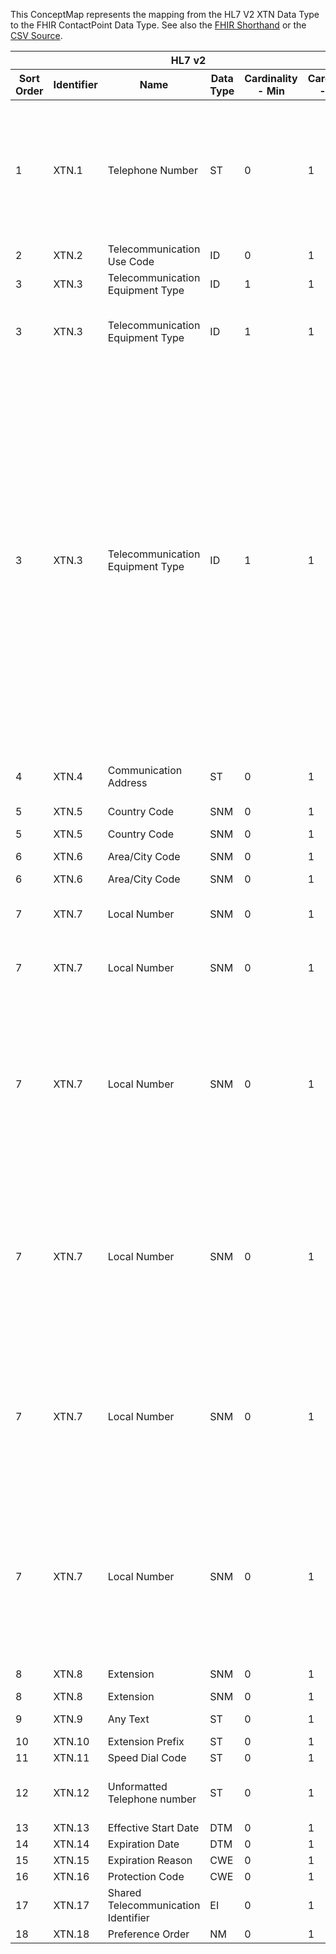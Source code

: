 
This ConceptMap represents the mapping from the HL7 V2 XTN Data Type to the FHIR ContactPoint Data Type. See also the <a href='https://github.com/HL7/v2-to-fhir/blob/master/input/fsh/Datatype XTN to ContactPoint.fsh'>FHIR Shorthand</a> or the <a href='https://github.com/HL7/v2-to-fhir/blob/master/mappings/datatypes/HL7 Data Type - FHIR R4_ XTN%5BContactPoint%5D - Sheet1.csv'>CSV Source</a>.
<table class='grid'><thead>
<tr><th colspan='6'>HL7 v2</th><th colspan='3'>Condition (IF True, args)</th><th colspan='8'>HL7 FHIR</th><th rowspan='2'>Comments</th></tr>
<tr><th title='Rows are listed in sequence of how they appear in the v2 standard. The first column, Sort Order, provides a sort order that can re-create the original v2 standard sequence in case one opts to re-sort/filter the rows.'>Sort Order</th><th title='Contains the formal Data Type Name and Component Sequence according to the base standard using &quot;.&quot; as the delimiter.'>Identifier</th><th title='The formal name of the field in the most current published version.'>Name</th><th title='The data type of the field in the most current published version if not deprecated, otherwise the data type at the time it was deprecated and removed.'>Data Type</th><th title='The V2 min cardinality expressed numerically.'>Cardinality - Min</th><th title='The V2 max cardinality expressed numerically.' style='border-right: 2px'>Cardinality - Max</th><th title='Condition in an easy to read syntax (Computable ANTLR)'>Computable ANTLR</th><th title='Condition in FHIRPath Notation'>Computable FHIRPath</th><th title='Condition expressed in narrative form' style='border-right: 2px'>Narrative</th><th title='An existing FHIR attribute in the target FHIR version.'>FHIR Attribute</th><th title='The FHIR attribute&apos;s data type in the target FHIR version.'>Proposed Extension</th><th title='The proposed FHIR Extension.'>Data Type</th><th title='The FHIR min cardinality expressed numerically.'>Cardinality - Min</th><th title='The FHIR max cardinality expressed numerically.' style='border-right: 2px'>Cardinality - Max</th><th title='The URL to the Data Type Map that is to be used for the attribute in this segment.'>Data Type Mapping</th><th title='The fixed or computed value to assign.'>Vocabulary Mapping<br/>(IS, ID, CE, CEN, CWE)</th><th title='Mapping for terminology tables.'>Assignment</th></tr></thead>
<tbody>
<tr> <td>1</td><td>XTN.1</td><td>Telephone Number</td><td>ST</td><td>0</td><td style='border-right: 2px'>1</td><td>IF XTN.3 NOT IN ("Internet", "X.400") AND XTN.7 NOT VALUED AND XTN.12 NOT VALUED</td><td></td><td style='border-right: 2px'></td><td><a href='https://hl7.org/fhir/R4/datatypes-definitions.html#ContactPoint.ContactPoint.value'>ContactPoint.value</a></td><td></td><td><a href='https://hl7.org/fhir/R4/datatypes.html#string'>string</a></td><td>0</td><td>1</td><td></td><td></td><td></td><td></td></tr>
<tr> <td>2</td><td>XTN.2</td><td>Telecommunication Use Code</td><td>ID</td><td>0</td><td style='border-right: 2px'>1</td><td></td><td></td><td style='border-right: 2px'></td><td><a href='https://hl7.org/fhir/R4/datatypes-definitions.html#ContactPoint.ContactPoint.use'>ContactPoint.use</a></td><td></td><td><a href='https://hl7.org/fhir/R4/datatypes.html#code'>code</a></td><td>0</td><td>1</td><td><a href='ConceptMap-datatype-id-to-code.html'>ID[Code]</a></td><td><a href='ConceptMap-table-hl70201-to-contact-point-use.html'>TelecommunicationUseCode</a></td><td></td><td></td></tr>
<tr> <td>3</td><td>XTN.3</td><td>Telecommunication Equipment Type</td><td>ID</td><td>1</td><td style='border-right: 2px'>1</td><td></td><td></td><td style='border-right: 2px'></td><td><a href='https://hl7.org/fhir/R4/datatypes-definitions.html#ContactPoint.ContactPoint.system'>ContactPoint.system</a></td><td></td><td><a href='https://hl7.org/fhir/R4/datatypes.html#code'>code</a></td><td>0</td><td>1</td><td><a href='ConceptMap-datatype-id-to-code.html'>ID[Code]</a></td><td><a href='ConceptMap-table-hl70202-to-contact-point-system.html'>TelecommunicationEquipmentType</a></td><td></td><td></td></tr>
<tr> <td>3</td><td>XTN.3</td><td>Telecommunication Equipment Type</td><td>ID</td><td>1</td><td style='border-right: 2px'>1</td><td>IF XTN.3 NOT VALUED AND XTN.4 VALUED</td><td></td><td style='border-right: 2px'></td><td><a href='https://hl7.org/fhir/R4/datatypes-definitions.html#ContactPoint.ContactPoint.system'>ContactPoint.system</a></td><td></td><td><a href='https://hl7.org/fhir/R4/datatypes.html#code'>code</a></td><td>0</td><td>1</td><td><a href='ConceptMap-datatype-id-to-code.html'>ID[Code]</a></td><td></td><td>"email"</td><td></td></tr>
<tr> <td>3</td><td>XTN.3</td><td>Telecommunication Equipment Type</td><td>ID</td><td>1</td><td style='border-right: 2px'>1</td><td>IF XTN.3 NOT VALUED AND XTN.4  NOT VALUED</td><td></td><td style='border-right: 2px'></td><td><a href='https://hl7.org/fhir/R4/datatypes-definitions.html#ContactPoint.ContactPoint.system.extension-data-absent-reason'>ContactPoint.system.extension-data-absent-reason</a></td><td></td><td><a href='https://hl7.org/fhir/R4/datatypes.html#code'>code</a></td><td>0</td><td>1</td><td><a href='ConceptMap-datatype-id-to-code.html'>ID[Code]</a></td><td></td><td>"unknown"</td><td>This element became required in v2.7, before that, it was optional. FHIR has a requirement that system be populated when a value is present. If the source v2 message does not contain an Equipment Type, a default system may be selected based on other information in the XTN instance (eg, if XTN.4 is valued, then the Equipment Type should default to "email). However, if neither XTN.3 nor XTN.4 are valued then it is unclear what the ContactPoint.system would be, thus the data absent reason would clearly indicate it is "unknown".</td></tr>
<tr> <td>4</td><td>XTN.4</td><td>Communication Address</td><td>ST</td><td>0</td><td style='border-right: 2px'>1</td><td>IF XTN.3 IN ("Internet", "X.400")</td><td></td><td style='border-right: 2px'></td><td><a href='https://hl7.org/fhir/R4/datatypes-definitions.html#ContactPoint.ContactPoint.value'>ContactPoint.value</a></td><td></td><td><a href='https://hl7.org/fhir/R4/datatypes.html#string'>string</a></td><td>0</td><td>1</td><td></td><td></td><td></td><td></td></tr>
<tr> <td>5</td><td>XTN.5</td><td>Country Code</td><td>SNM</td><td>0</td><td style='border-right: 2px'>1</td><td></td><td></td><td style='border-right: 2px'></td><td><a href='https://hl7.org/fhir/R4/datatypes-definitions.html#ContactPoint.ContactPoint.extension.url'>ContactPoint.extension.url</a></td><td></td><td><a href='https://hl7.org/fhir/R4/datatypes.html#uri'>uri</a></td><td>0</td><td>1</td><td></td><td></td><td>"<a href='http://hl7.org/fhir/StructureDefinition/contactpoint-country'>http://hl7.org/fhir/StructureDefinition/contactpoint-country</a>"</td><td></td></tr>
<tr> <td>5</td><td>XTN.5</td><td>Country Code</td><td>SNM</td><td>0</td><td style='border-right: 2px'>1</td><td></td><td></td><td style='border-right: 2px'></td><td><a href='https://hl7.org/fhir/R4/datatypes-definitions.html#ContactPoint.ContactPoint.extension.valueString'>ContactPoint.extension.valueString</a></td><td></td><td><a href='https://hl7.org/fhir/R4/datatypes.html#string'>string</a></td><td>0</td><td>1</td><td></td><td></td><td></td><td></td></tr>
<tr> <td>6</td><td>XTN.6</td><td>Area/City Code</td><td>SNM</td><td>0</td><td style='border-right: 2px'>1</td><td></td><td></td><td style='border-right: 2px'></td><td><a href='https://hl7.org/fhir/R4/datatypes-definitions.html#ContactPoint.ContactPoint.extension.url'>ContactPoint.extension.url</a></td><td></td><td><a href='https://hl7.org/fhir/R4/datatypes.html#uri'>uri</a></td><td>0</td><td>1</td><td></td><td></td><td>"<a href='http://hl7.org/fhir/StructureDefinition/contactpoint-area'>http://hl7.org/fhir/StructureDefinition/contactpoint-area</a>"</td><td></td></tr>
<tr> <td>6</td><td>XTN.6</td><td>Area/City Code</td><td>SNM</td><td>0</td><td style='border-right: 2px'>1</td><td></td><td></td><td style='border-right: 2px'></td><td><a href='https://hl7.org/fhir/R4/datatypes-definitions.html#ContactPoint.ContactPoint.extension.valueString'>ContactPoint.extension.valueString</a></td><td></td><td><a href='https://hl7.org/fhir/R4/datatypes.html#string'>string</a></td><td>0</td><td>1</td><td></td><td></td><td></td><td></td></tr>
<tr> <td>7</td><td>XTN.7</td><td>Local Number</td><td>SNM</td><td>0</td><td style='border-right: 2px'>1</td><td>IF XTN.3 NOT IN ("Internet", "X.400")</td><td></td><td style='border-right: 2px'></td><td><a href='https://hl7.org/fhir/R4/datatypes-definitions.html#ContactPoint.ContactPoint.extension.url'>ContactPoint.extension.url</a></td><td></td><td><a href='https://hl7.org/fhir/R4/datatypes.html#uri'>uri</a></td><td>0</td><td>1</td><td></td><td></td><td>"<a href='http://hl7.org/fhir/StructureDefinition/contactpoint-local'>http://hl7.org/fhir/StructureDefinition/contactpoint-local</a>"</td><td></td></tr>
<tr> <td>7</td><td>XTN.7</td><td>Local Number</td><td>SNM</td><td>0</td><td style='border-right: 2px'>1</td><td>IF XTN.3 NOT IN ("Internet", "X.400")</td><td></td><td style='border-right: 2px'></td><td><a href='https://hl7.org/fhir/R4/datatypes-definitions.html#ContactPoint.ContactPoint.extension.valueString'>ContactPoint.extension.valueString</a></td><td></td><td><a href='https://hl7.org/fhir/R4/datatypes.html#string'>string</a></td><td>0</td><td>1</td><td></td><td></td><td></td><td></td></tr>
<tr> <td>7</td><td>XTN.7</td><td>Local Number</td><td>SNM</td><td>0</td><td style='border-right: 2px'>1</td><td>IF XTN.3 NOT IN ("Internet", "X.400") AND XTN.5 NOT VALUED AND XTN.6 VALUED AND XTN.7 VALUED AND XTN.8 NOT VALUED</td><td></td><td style='border-right: 2px'></td><td><a href='https://hl7.org/fhir/R4/datatypes-definitions.html#ContactPoint.ContactPoint.value'>ContactPoint.value</a></td><td></td><td><a href='https://hl7.org/fhir/R4/datatypes.html#string'>string</a></td><td>0</td><td>1</td><td></td><td></td><td>XTN.6+" "+XTN.7</td><td></td></tr>
<tr> <td>7</td><td>XTN.7</td><td>Local Number</td><td>SNM</td><td>0</td><td style='border-right: 2px'>1</td><td>IF XTN.3 NOT IN ("Internet", "X.400") AND XTN.5  VALUED AND XTN.6 VALUED AND XTN.7 VALUED AND XTN.8 NOT VALUED</td><td></td><td style='border-right: 2px'></td><td><a href='https://hl7.org/fhir/R4/datatypes-definitions.html#ContactPoint.ContactPoint.value'>ContactPoint.value</a></td><td></td><td><a href='https://hl7.org/fhir/R4/datatypes.html#string'>string</a></td><td>0</td><td>1</td><td></td><td></td><td>"+"+XTN.5+" "+XTN.6+" "+XTN.7</td><td></td></tr>
<tr> <td>7</td><td>XTN.7</td><td>Local Number</td><td>SNM</td><td>0</td><td style='border-right: 2px'>1</td><td>IF XTN.3 NOT IN ("Internet", "X.400") AND XTN.5  VALUED AND XTN.6 VALUED AND XTN.7 VALUED AND XTN.8 VALUED</td><td></td><td style='border-right: 2px'></td><td><a href='https://hl7.org/fhir/R4/datatypes-definitions.html#ContactPoint.ContactPoint.value'>ContactPoint.value</a></td><td></td><td><a href='https://hl7.org/fhir/R4/datatypes.html#string'>string</a></td><td>0</td><td>1</td><td></td><td></td><td>"+"+XTN.5+" "+XTN.6+" "+XTN.7+" X"+XTN.8</td><td></td></tr>
<tr> <td>7</td><td>XTN.7</td><td>Local Number</td><td>SNM</td><td>0</td><td style='border-right: 2px'>1</td><td>IF XTN.3 NOT IN ("Internet", "X.400") AND XTN.5  NOT VALUED AND XTN.6 VALUED AND XTN.7 VALUED AND XTN.8 VALUED</td><td></td><td style='border-right: 2px'></td><td><a href='https://hl7.org/fhir/R4/datatypes-definitions.html#ContactPoint.ContactPoint.value'>ContactPoint.value</a></td><td></td><td><a href='https://hl7.org/fhir/R4/datatypes.html#string'>string</a></td><td>0</td><td>1</td><td></td><td></td><td>XTN.6+" "+XTN.7+" X"+XTN.8</td><td></td></tr>
<tr> <td>8</td><td>XTN.8</td><td>Extension</td><td>SNM</td><td>0</td><td style='border-right: 2px'>1</td><td></td><td></td><td style='border-right: 2px'></td><td><a href='https://hl7.org/fhir/R4/datatypes-definitions.html#ContactPoint.ContactPoint.extension.url'>ContactPoint.extension.url</a></td><td></td><td><a href='https://hl7.org/fhir/R4/datatypes.html#uri'>uri</a></td><td>0</td><td>1</td><td></td><td></td><td>"<a href='http://hl7.org/fhir/StructureDefinition/contactpoint-extension'>http://hl7.org/fhir/StructureDefinition/contactpoint-extension</a>"</td><td></td></tr>
<tr> <td>8</td><td>XTN.8</td><td>Extension</td><td>SNM</td><td>0</td><td style='border-right: 2px'>1</td><td></td><td></td><td style='border-right: 2px'></td><td><a href='https://hl7.org/fhir/R4/datatypes-definitions.html#ContactPoint.ContactPoint.extension.valueString'>ContactPoint.extension.valueString</a></td><td></td><td><a href='https://hl7.org/fhir/R4/datatypes.html#string'>string</a></td><td>0</td><td>1</td><td></td><td></td><td></td><td></td></tr>
<tr> <td>9</td><td>XTN.9</td><td>Any Text</td><td>ST</td><td>0</td><td style='border-right: 2px'>1</td><td></td><td></td><td style='border-right: 2px'></td><td></td><td>extension?-text</td><td><a href='https://hl7.org/fhir/R4/datatypes.html#string'>string</a></td><td>0</td><td>1</td><td></td><td></td><td></td><td></td></tr>
<tr> <td>10</td><td>XTN.10</td><td>Extension Prefix</td><td>ST</td><td>0</td><td style='border-right: 2px'>1</td><td></td><td></td><td style='border-right: 2px'></td><td></td><td></td><td></td><td></td><td></td><td></td><td></td><td></td><td></td></tr>
<tr> <td>11</td><td>XTN.11</td><td>Speed Dial Code</td><td>ST</td><td>0</td><td style='border-right: 2px'>1</td><td></td><td></td><td style='border-right: 2px'></td><td></td><td></td><td></td><td></td><td></td><td></td><td></td><td></td><td></td></tr>
<tr> <td>12</td><td>XTN.12</td><td>Unformatted Telephone number</td><td>ST</td><td>0</td><td style='border-right: 2px'>1</td><td>IF XTN.3 NOT IN ("Internet", "X.400")</td><td></td><td style='border-right: 2px'></td><td><a href='https://hl7.org/fhir/R4/datatypes-definitions.html#ContactPoint.ContactPoint.value'>ContactPoint.value</a></td><td></td><td><a href='https://hl7.org/fhir/R4/datatypes.html#string'>string</a></td><td>0</td><td>1</td><td></td><td></td><td></td><td></td></tr>
<tr> <td>13</td><td>XTN.13</td><td>Effective Start Date</td><td>DTM</td><td>0</td><td style='border-right: 2px'>1</td><td></td><td></td><td style='border-right: 2px'></td><td><a href='https://hl7.org/fhir/R4/datatypes-definitions.html#ContactPoint.ContactPoint.period.start'>ContactPoint.period.start</a></td><td></td><td><a href='https://hl7.org/fhir/R4/datatypes.html#dateTime'>dateTime</a></td><td>0</td><td>1</td><td><a href='ConceptMap-datatype-dtm-to-datetime.html'>DTM[DateTime]</a></td><td></td><td></td><td></td></tr>
<tr> <td>14</td><td>XTN.14</td><td>Expiration Date</td><td>DTM</td><td>0</td><td style='border-right: 2px'>1</td><td></td><td></td><td style='border-right: 2px'></td><td><a href='https://hl7.org/fhir/R4/datatypes-definitions.html#ContactPoint.ContactPoint.period.end'>ContactPoint.period.end</a></td><td></td><td><a href='https://hl7.org/fhir/R4/datatypes.html#dateTime'>dateTime</a></td><td>0</td><td>1</td><td><a href='ConceptMap-datatype-dtm-to-datetime.html'>DTM[DateTime]</a></td><td></td><td></td><td></td></tr>
<tr> <td>15</td><td>XTN.15</td><td>Expiration Reason</td><td>CWE</td><td>0</td><td style='border-right: 2px'>1</td><td></td><td></td><td style='border-right: 2px'></td><td></td><td></td><td></td><td></td><td></td><td></td><td></td><td></td><td></td></tr>
<tr> <td>16</td><td>XTN.16</td><td>Protection Code</td><td>CWE</td><td>0</td><td style='border-right: 2px'>1</td><td></td><td></td><td style='border-right: 2px'></td><td></td><td></td><td></td><td></td><td></td><td></td><td></td><td></td><td></td></tr>
<tr> <td>17</td><td>XTN.17</td><td>Shared Telecommunication Identifier</td><td>EI</td><td>0</td><td style='border-right: 2px'>1</td><td></td><td></td><td style='border-right: 2px'></td><td></td><td></td><td></td><td></td><td></td><td></td><td></td><td></td><td></td></tr>
<tr> <td>18</td><td>XTN.18</td><td>Preference Order</td><td>NM</td><td>0</td><td style='border-right: 2px'>1</td><td></td><td></td><td style='border-right: 2px'></td><td><a href='https://hl7.org/fhir/R4/datatypes-definitions.html#ContactPoint.ContactPoint.rank'>ContactPoint.rank</a></td><td></td><td><a href='https://hl7.org/fhir/R4/datatypes.html#positiveInt'>positiveInt</a></td><td>0</td><td>1</td><td><a href='ConceptMap-datatype-nm-to-positiveint.html'>NM[PositiveInt]</a></td><td></td><td></td><td></td></tr>
</tbody></table>
